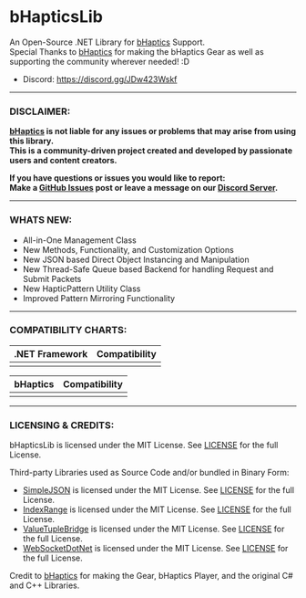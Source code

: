 # bHapticsLib
An Open-Source .NET Library for [bHaptics](https://www.bhaptics.com) Support.  
Special Thanks to [bHaptics](https://www.bhaptics.com) for making the bHaptics Gear as well as supporting the community wherever needed! :D  

- Discord: https://discord.gg/JDw423Wskf

---

### DISCLAIMER:

**[bHaptics](https://www.bhaptics.com) is not liable for any issues or problems that may arise from using this library.**  
**This is a community-driven project created and developed by passionate users and content creators.**  
  
**If you have questions or issues you would like to report:**  
**Make a [GitHub Issues](https://github.com/HerpDerpinstine/bHapticsLib/issues) post or leave a message on our [Discord Server](https://discord.gg/JDw423Wskf).**  

---
  
### WHATS NEW:
  
- All-in-One Management Class
- New Methods, Functionality, and Customization Options
- New JSON based Direct Object Instancing and Manipulation
- New Thread-Safe Queue based Backend for handling Request and Submit Packets
- New HapticPattern Utility Class
- Improved Pattern Mirroring Functionality

---

### COMPATIBILITY CHARTS:

| .NET Framework | Compatibility |
| - | - |
| | |

| bHaptics | Compatibility |
| - | - |	
| | |

---
  
### LICENSING & CREDITS:  
  
bHapticsLib is licensed under the MIT License. See [LICENSE](https://github.com/HerpDerpinstine/bHapticsLib/blob/master/LICENSE.md) for the full License.  
  
Third-party Libraries used as Source Code and/or bundled in Binary Form:  
- [SimpleJSON](https://github.com/Bunny83/SimpleJSON) is licensed under the MIT License. See [LICENSE](https://github.com/Bunny83/SimpleJSON/blob/master/LICENSE) for the full License.  
- [IndexRange](https://github.com/bgrainger/IndexRange) is licensed under the MIT License. See [LICENSE](https://github.com/bgrainger/IndexRange/blob/master/LICENSE) for the full License.  
- [ValueTupleBridge](https://github.com/OrangeCube/MinimumAsyncBridge) is licensed under the MIT License. See [LICENSE](https://github.com/OrangeCube/MinimumAsyncBridge/blob/master/LICENSE) for the full License.  
- [WebSocketDotNet](https://github.com/SamboyCoding/WebSocketDotNet) is licensed under the MIT License. See [LICENSE](https://github.com/SamboyCoding/WebSocketDotNet/blob/master/LICENSE) for the full License.  
  
Credit to [bHaptics](https://www.bhaptics.com) for making the Gear, bHaptics Player, and the original C# and C++ Libraries. 